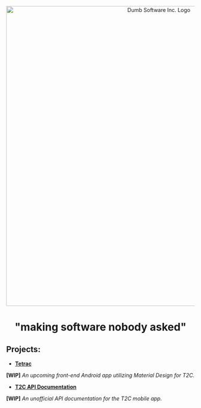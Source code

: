 <p align="center">
  <a href="https://github.com/dumb-software">
    <img alt="Dumb Software Inc. Logo" src="https://github.com/dumb-software/dumb-software/blob/main/.github/badge_icon.png" width="800px">
  </a>
  <br>
  <h1 align="center">"making software nobody asked"</h1>
</p>

## Projects:

* [**Tetrac**](https://github.com/dumb-software/Tetrac)
  
 **[WIP]** *An upcoming front-end Android app utilizing Material Design for T2C.*

* [**T2C API Documentation**](https://github.com/dumb-software/T2C-API-Documentation)

 **[WIP]** *An unofficial API documentation for the T2C mobile app.*
